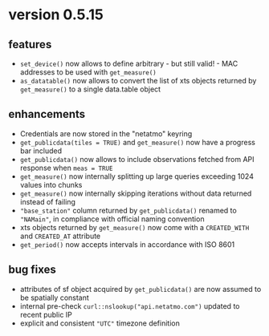 # version 0.5.15

## features

- `set_device()` now allows to define arbitrary - but still valid! - MAC addresses to be used with `get_measure()`
- `as_datatable()` now allows to convert the list of xts objects returned by `get_measure()` to a single data.table object


## enhancements

- Credentials are now stored in the "netatmo" keyring
- `get_publicdata(tiles = TRUE)` and `get_measure()` now have a progress bar included
- `get_publicdata()` now allows to include observations fetched from API response when `meas = TRUE`
- `get_measure()` now internally splitting up large queries exceeding 1024 values into chunks
- `get_measure()` now internally skipping iterations without data returned instead of failing
- `"base_station"` column returned by `get_publicdata()` renamed to `"NAMain"`, in compliance with official naming convention
- xts objects returned by `get_measure()` now come with a `CREATED_WITH` and `CREATED_AT` attribute
- `get_period()` now accepts intervals in accordance with ISO 8601


## bug fixes 

- attributes of sf object acquired by `get_publicdata()` are now assumed to be spatially constant
- internal pre-check `curl::nslookup("api.netatmo.com")` updated to recent public IP
- explicit and consistent `"UTC"` timezone definition 
